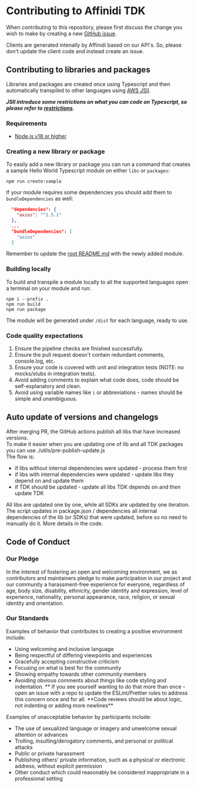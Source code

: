# Contributing to Affinidi TDK

When contributing to this repository, please first discuss the change you wish to make by creating a new [GitHub issue](https://github.com/affinidi/affinidi-tdk/issues/new).

Clients are generated intenally by Affinidi based on our API's. So, please don't update the client code and instead create an issue.

## Contributing to libraries and packages

Libraries and packages are created once using Typescript and then automatically transpiled to other languages using [AWS JSII](https://github.com/aws/jsii).

**_JSII introduce some restrictions on what you can code on Typescript, so please refer to [restrictions](https://aws.github.io/jsii/user-guides/lib-author/typescript-restrictions/)._**

### Requirements

- [Node.js v18 or higher](https://nodejs.org)

### Creating a new library or package

To easily add a new library or package you can run a command that creates a sample Hello World Typescript module on either `libs` or `packages`:

`npm run create:sample`

If your module requires some dependencies you should add them to `bundleDependencies` as well:

```JSON
  "dependencies": {
    "axios": "^1.5.1"
  },
  ...
  "bundleDependencies": [
    "axios"
  ]
```

Remember to update the [root README.md](/README.md#available-modules) with the newly added module.

### Building locally

To build and transpile a module locally to all the supported languages open a terminal on your module and run:

```
npm i --prefix .
npm run build
npm run package
```

The module will be generated under `/dist` for each language, ready to use.

### Code quality expectations

1. Ensure the pipeline checks are finished successfully.
2. Ensure the pull request doesn't contain redundant comments, console.log, etc.
3. Ensure your code is covered with unit and integration tests (NOTE: no mocks/stubs in integration tests).
4. Avoid adding comments to explain what code does, code should be self-explanatory and clean.
5. Avoid using variable names like `i` or abbreviations - names should be simple and unambiguous.

## Auto update of versions and changelogs

After merging PR, the GitHub actions publish all libs that have increased versions.  
To make it easier when you are updating one of lib and all TDK packages you can use ./utils/pre-publish-update.js  
The flow is:

- if libs without internal dependencies were updated - process them first
- if libs with internal dependencies were updated - update libs they depend on and update them
- if TDK should be updated - update all libs TDK depends on and then update TDK

All libs are updated one by one, while all SDKs are updated by one iteration.  
The script updates in package.json / dependencies all internal dependencies of the lib (or SDKs) that were updated, before so no need to manually do it.
More details in the code.

## Code of Conduct

### Our Pledge

In the interest of fostering an open and welcoming environment, we as
contributors and maintainers pledge to make participation in our project and
our community a harassment-free experience for everyone, regardless of age, body
size, disability, ethnicity, gender identity and expression, level of experience,
nationality, personal appearance, race, religion, or sexual identity and
orientation.

### Our Standards

Examples of behavior that contributes to creating a positive environment
include:

- Using welcoming and inclusive language
- Being respectful of differing viewpoints and experiences
- Gracefully accepting constructive criticism
- Focusing on what is best for the community
- Showing empathy towards other community members
- Avoiding obvious comments about things like code styling and indentation.
  ** If you see yourself wanting to do that more than once - open an issue with a repo to update the ESLint/Prettier rules to address this concern once and for all. **Code reviews should be about logic, not indenting or adding more newlines\*\*

Examples of unacceptable behavior by participants include:

- The use of sexualized language or imagery and unwelcome sexual attention or
  advances
- Trolling, insulting/derogatory comments, and personal or political attacks
- Public or private harassment
- Publishing others' private information, such as a physical or electronic
  address, without explicit permission
- Other conduct which could reasonably be considered inappropriate in a
  professional setting
